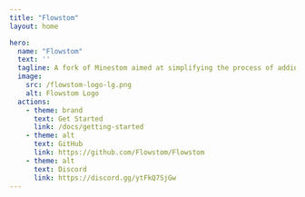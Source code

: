 ```yaml
---
title: "Flowstom"
layout: home

hero:
  name: "Flowstom"
  text: ''
  tagline: A fork of Minestom aimed at simplifying the process of adding custom server-side content. 
  image:
    src: /flowstom-logo-lg.png
    alt: Flowstom Logo
  actions:
    - theme: brand
      text: Get Started
      link: /docs/getting-started
    - theme: alt
      text: GitHub
      link: https://github.com/Flowstom/Flowstom
    - theme: alt
      text: Discord
      link: https://discord.gg/ytFkQ7SjGw
---
```

